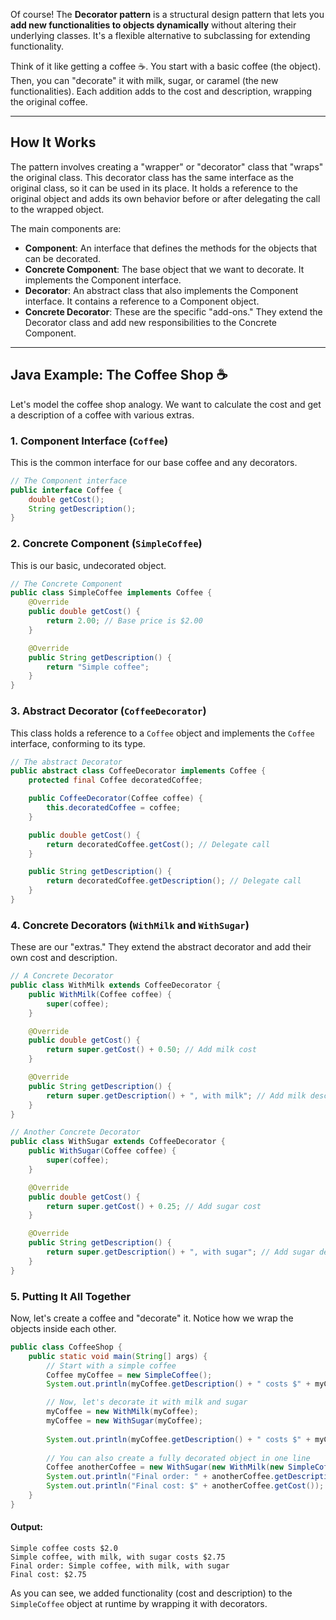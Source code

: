 Of course\! The **Decorator pattern** is a structural design pattern that lets you **add new functionalities to objects dynamically** without altering their underlying classes. It's a flexible alternative to subclassing for extending functionality.

Think of it like getting a coffee ☕. You start with a basic coffee (the object). Then, you can "decorate" it with milk, sugar, or caramel (the new functionalities). Each addition adds to the cost and description, wrapping the original coffee.

-----

## How It Works

The pattern involves creating a "wrapper" or "decorator" class that "wraps" the original class. This decorator class has the same interface as the original class, so it can be used in its place. It holds a reference to the original object and adds its own behavior before or after delegating the call to the wrapped object.

The main components are:

* **Component**: An interface that defines the methods for the objects that can be decorated.
* **Concrete Component**: The base object that we want to decorate. It implements the Component interface.
* **Decorator**: An abstract class that also implements the Component interface. It contains a reference to a Component object.
* **Concrete Decorator**: These are the specific "add-ons." They extend the Decorator class and add new responsibilities to the Concrete Component.

-----

## Java Example: The Coffee Shop ☕

Let's model the coffee shop analogy. We want to calculate the cost and get a description of a coffee with various extras.

### 1\. Component Interface (`Coffee`)

This is the common interface for our base coffee and any decorators.

```java
// The Component interface
public interface Coffee {
    double getCost();
    String getDescription();
}
```

### 2\. Concrete Component (`SimpleCoffee`)

This is our basic, undecorated object.

```java
// The Concrete Component
public class SimpleCoffee implements Coffee {
    @Override
    public double getCost() {
        return 2.00; // Base price is $2.00
    }

    @Override
    public String getDescription() {
        return "Simple coffee";
    }
}
```

### 3\. Abstract Decorator (`CoffeeDecorator`)

This class holds a reference to a `Coffee` object and implements the `Coffee` interface, conforming to its type.

```java
// The abstract Decorator
public abstract class CoffeeDecorator implements Coffee {
    protected final Coffee decoratedCoffee;

    public CoffeeDecorator(Coffee coffee) {
        this.decoratedCoffee = coffee;
    }

    public double getCost() {
        return decoratedCoffee.getCost(); // Delegate call
    }

    public String getDescription() {
        return decoratedCoffee.getDescription(); // Delegate call
    }
}
```

### 4\. Concrete Decorators (`WithMilk` and `WithSugar`)

These are our "extras." They extend the abstract decorator and add their own cost and description.

```java
// A Concrete Decorator
public class WithMilk extends CoffeeDecorator {
    public WithMilk(Coffee coffee) {
        super(coffee);
    }

    @Override
    public double getCost() {
        return super.getCost() + 0.50; // Add milk cost
    }

    @Override
    public String getDescription() {
        return super.getDescription() + ", with milk"; // Add milk description
    }
}

// Another Concrete Decorator
public class WithSugar extends CoffeeDecorator {
    public WithSugar(Coffee coffee) {
        super(coffee);
    }

    @Override
    public double getCost() {
        return super.getCost() + 0.25; // Add sugar cost
    }

    @Override
    public String getDescription() {
        return super.getDescription() + ", with sugar"; // Add sugar description
    }
}
```

### 5\. Putting It All Together

Now, let's create a coffee and "decorate" it. Notice how we wrap the objects inside each other.

```java
public class CoffeeShop {
    public static void main(String[] args) {
        // Start with a simple coffee
        Coffee myCoffee = new SimpleCoffee();
        System.out.println(myCoffee.getDescription() + " costs $" + myCoffee.getCost());

        // Now, let's decorate it with milk and sugar
        myCoffee = new WithMilk(myCoffee);
        myCoffee = new WithSugar(myCoffee);
        
        System.out.println(myCoffee.getDescription() + " costs $" + myCoffee.getCost());
        
        // You can also create a fully decorated object in one line
        Coffee anotherCoffee = new WithSugar(new WithMilk(new SimpleCoffee()));
        System.out.println("Final order: " + anotherCoffee.getDescription());
        System.out.println("Final cost: $" + anotherCoffee.getCost());
    }
}
```

#### Output:

```
Simple coffee costs $2.0
Simple coffee, with milk, with sugar costs $2.75
Final order: Simple coffee, with milk, with sugar
Final cost: $2.75
```

As you can see, we added functionality (cost and description) to the `SimpleCoffee` object at runtime by wrapping it with decorators.